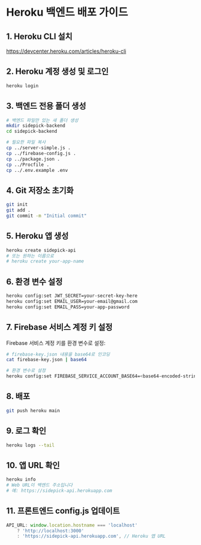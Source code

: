 # Heroku 백엔드 배포 가이드

## 1. Heroku CLI 설치
https://devcenter.heroku.com/articles/heroku-cli

## 2. Heroku 계정 생성 및 로그인
```bash
heroku login
```

## 3. 백엔드 전용 폴더 생성
```bash
# 백엔드 파일만 있는 새 폴더 생성
mkdir sidepick-backend
cd sidepick-backend

# 필요한 파일 복사
cp ../server-simple.js .
cp ../firebase-config.js .
cp ../package.json .
cp ../Procfile .
cp ../.env.example .env
```

## 4. Git 저장소 초기화
```bash
git init
git add .
git commit -m "Initial commit"
```

## 5. Heroku 앱 생성
```bash
heroku create sidepick-api
# 또는 원하는 이름으로
# heroku create your-app-name
```

## 6. 환경 변수 설정
```bash
heroku config:set JWT_SECRET=your-secret-key-here
heroku config:set EMAIL_USER=your-email@gmail.com
heroku config:set EMAIL_PASS=your-app-password
```

## 7. Firebase 서비스 계정 키 설정
Firebase 서비스 계정 키를 환경 변수로 설정:
```bash
# firebase-key.json 내용을 base64로 인코딩
cat firebase-key.json | base64

# 환경 변수로 설정
heroku config:set FIREBASE_SERVICE_ACCOUNT_BASE64=<base64-encoded-string>
```

## 8. 배포
```bash
git push heroku main
```

## 9. 로그 확인
```bash
heroku logs --tail
```

## 10. 앱 URL 확인
```bash
heroku info
# Web URL이 백엔드 주소입니다
# 예: https://sidepick-api.herokuapp.com
```

## 11. 프론트엔드 config.js 업데이트
```javascript
API_URL: window.location.hostname === 'localhost' 
    ? 'http://localhost:3000' 
    : 'https://sidepick-api.herokuapp.com', // Heroku 앱 URL
```